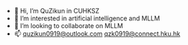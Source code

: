 - 👋 Hi, I’m QuZikun in CUHKSZ
- 👀 I’m interested in artificial intelligence and MLLM
- 💞️ I’m looking to collaborate on MLLM 
- 📫 quzikun0919@outlook.com
     qzk0919@connect.hku.hk

<!---
QuZikun/QuZikun is a ✨ special ✨ repository because its `README.md` (this file) appears on your GitHub profile.
You can click the Preview link to take a look at your changes.
--->
